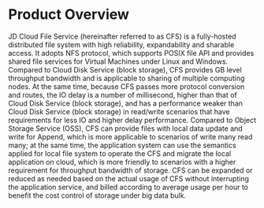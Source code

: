 # Product Overview

JD Cloud File Service (hereinafter referred to as CFS) is a fully-hosted distributed file system with high reliability, expandability and sharable access. It adopts NFS protocol, which supports POSIX file API and provides shared file services for Virtual Machines under Linux and Windows.
Compared to Cloud Disk Service (block storage), CFS provides GB level throughput bandwidth and is applicable to sharing of multiple computing nodes. At the same time, because CFS passes more protocol conversion and routes, the IO delay is a number of millisecond, higher than that of Cloud Disk Service (block storage), and has a performance weaker than Cloud Disk Service (block storage) in read/write scenarios that have requirements for less IO and higher delay performance.
Compared to Object Storage Service (OSS), CFS can provide files with local data update and write for Append, which is more applicable to scenarios of write many read many; at the same time, the application system can use the semantics applied for local file system to operate the CFS and migrate the local application on cloud, which is more friendly to scenarios with a higher requirement for throughput bandwidth of storage.
CFS can be expanded or reduced as needed based on the actual usage of CFS without interrupting the application service, and billed according to average usage per hour to benefit the cost control of storage under big data bulk.
